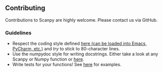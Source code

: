 ## Contributing

Contributions to Scanpy are highly welcome. Please contact us via GitHub.

### Guidelines

* Respect the coding style defined [here (can be loaded into Emacs, PyCharm, etc.)](https://github.com/theislab/scanpy/blob/master/.editorconfig) and *try* to stick to 80-character lines.
* Use the numpydoc style for writing docstrings. Either take a look at any Scanpy or Numpy function or [here](http://sphinxcontrib-napoleon.readthedocs.io/en/latest/example_numpy.html).
* Write tests for your functions! See [here](https://github.com/theislab/scanpy/tree/master/scanpy/tests) for examples.